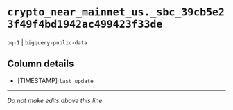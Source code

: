 # `crypto_near_mainnet_us._sbc_39cb5e23f49f4bd1942ac499423f33de`
`bq-1` | `bigquery-public-data`

## Column details
* [TIMESTAMP] `last_update`

-------------------------------------------------------------------------------
*Do not make edits above this line.*
